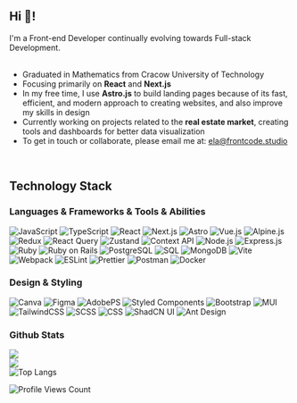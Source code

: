## Hi 👋!

<div> I'm a Front-end Developer continually evolving towards Full-stack Development. <br> <br> <ul> <li>Graduated in Mathematics from Cracow University of Technology</li> <li>Focusing primarily on <b>React</b> and <b>Next.js</b></li> <li>In my free time, I use <b>Astro.js</b> to build landing pages because of its fast, efficient, and modern approach to creating websites, and also improve my skills in design </li> <li>Currently working on projects related to the <b>real estate market</b>, creating tools and dashboards for better data visualization</li> <li>To get in touch or collaborate, please email me at: <a href="mailto:ela@frontcode.studio">ela@frontcode.studio</a></li> </ul> </div> <br>


## Technology Stack

<h3>Languages & Frameworks & Tools & Abilities</h3>


![JavaScript](https://img.shields.io/badge/JavaScript-F7DF1E.svg?style=flat&logo=JavaScript&logoColor=black) 
![TypeScript](https://img.shields.io/badge/TypeScript-3178C6.svg?style=flat&logo=TypeScript&logoColor=white) 
![React](https://img.shields.io/badge/React-61DAFB.svg?style=flat&logo=React&logoColor=black) 
![Next.js](https://img.shields.io/badge/Next.js-000000.svg?style=flat&logo=nextdotjs&logoColor=white) 
![Astro](https://img.shields.io/badge/Astro-FF5D01.svg?style=flat&logo=Astro&logoColor=white) 
![Vue.js](https://img.shields.io/badge/Vue.js-4FC08D.svg?style=flat&logo=Vue.js&logoColor=white) 
![Alpine.js](https://img.shields.io/badge/Alpine.js-4A4F4F.svg?style=flat&logo=Alpine.js&logoColor=white) 
![Redux](https://img.shields.io/badge/Redux-764ABC.svg?style=flat&logo=Redux&logoColor=white) 
![React Query](https://img.shields.io/badge/React%20Query-FF4154.svg?style=flat&logo=React-Query&logoColor=white) 
![Zustand](https://img.shields.io/badge/Zustand-4A4F4F.svg?style=flat&logo=Zustand&logoColor=white) 
![Context API](https://img.shields.io/badge/Context%20API-4A4F4F.svg?style=flat&logo=React&logoColor=white)
![Node.js](https://img.shields.io/badge/Node.js-339933.svg?style=flat&logo=nodedotjs&logoColor=white) 
![Express.js](https://img.shields.io/badge/Express.js-4A4F4F.svg?style=flat&logo=Express&logoColor=white) 
![Ruby](https://img.shields.io/badge/Ruby-CC342D.svg?style=flat&logo=Ruby&logoColor=white) 
![Ruby on Rails](https://img.shields.io/badge/Rails-CC0000.svg?style=flat&logo=Ruby-On-Rails&logoColor=white) 
![PostgreSQL](https://img.shields.io/badge/PostgreSQL-336791.svg?style=flat&logo=PostgreSQL&logoColor=white) 
![SQL](https://img.shields.io/badge/SQL-4A4F4F.svg?style=flat&logo=MySQL&logoColor=white) 
![MongoDB](https://img.shields.io/badge/MongoDB-47A248.svg?style=flat&logo=MongoDB&logoColor=white)
![Vite](https://img.shields.io/badge/Vite-646CFF.svg?style=flat&logo=Vite&logoColor=white) 
![Webpack](https://img.shields.io/badge/Webpack-8DD6F9.svg?style=flat&logo=Webpack&logoColor=black) 
![ESLint](https://img.shields.io/badge/ESLint-4B32C3.svg?style=flat&logo=ESLint&logoColor=white) 
![Prettier](https://img.shields.io/badge/Prettier-F7B93E.svg?style=flat&logo=Prettier&logoColor=black) 
![Postman](https://img.shields.io/badge/Postman-FF6C37.svg?style=flat&logo=Postman&logoColor=white) 
![Docker](https://img.shields.io/badge/Docker-2496ED.svg?style=flat&logo=Docker&logoColor=white) 


<h3>Design & Styling</h3>

![Canva](https://img.shields.io/badge/Canva-00C4CC.svg?style=flat&logo=Canva&logoColor=white) 
![Figma](https://img.shields.io/badge/Figma-F24E1E.svg?style=flat&logo=Figma&logoColor=white) 
![AdobePS](https://img.shields.io/badge/Adobe%20Photoshop-31A8FF.svg?style=flat&logo=Adobe-Photoshop&logoColor=white) 
![Styled Components](https://img.shields.io/badge/styledcomponents-DB7093.svg?style=flat&logo=styled-components&logoColor=white) 
![Bootstrap](https://img.shields.io/badge/Bootstrap-7952B3.svg?style=flat&logo=Bootstrap&logoColor=white) 
![MUI](https://img.shields.io/badge/MUI-007FFF.svg?style=flat&logo=MUI&logoColor=white) 
![TailwindCSS](https://img.shields.io/badge/TailwindCSS-06B6D4.svg?style=flat&logo=Tailwind-CSS&logoColor=white) 
![SCSS](https://img.shields.io/badge/Sass-CC6699.svg?style=flat&logo=Sass&logoColor=white) 
![CSS](https://img.shields.io/badge/CSS3-1572B6.svg?style=flat&logo=CSS3&logoColor=white) 
![ShadCN UI](https://img.shields.io/badge/ShadCN%20UI-4A4F4F.svg?style=flat&logo=shadcn&logoColor=white) 
![Ant Design](https://img.shields.io/badge/Ant%20Design-0170FE.svg?style=flat&logo=ant-design&logoColor=white)






<h3>Github Stats</h3>

![](https://github-readme-stats-kozerka.vercel.app/api?username=kozerka&theme=holi&hide_border=true&include_all_commits=false&count_private=true)<br/>
![](https://github-readme-streak-stats.herokuapp.com/?user=kozerka&theme=holi&hide_border=true)<br/>
![Top Langs](https://github-readme-stats-kozerka.vercel.app/api/top-langs/?username=kozerka&langs_count=10&layout=compact&theme=holi&hide_border=true&cache_seconds=3600)<br/>

<img src="https://visitcount.itsvg.in/api?id=kozerka&label=Profile%20Views&color=8&icon=1&pretty=false" alt="Profile Views Count"></p>


